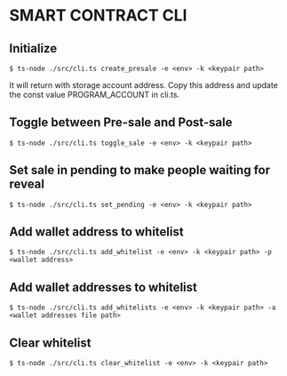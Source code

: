 # SMART CONTRACT CLI

## Initialize

``$ ts-node ./src/cli.ts create_presale -e <env> -k <keypair path>``

It will return with storage account address.
Copy this address and update the const value PROGRAM_ACCOUNT in cli.ts.

## Toggle between Pre-sale and Post-sale

``$ ts-node ./src/cli.ts toggle_sale -e <env> -k <keypair path>``

## Set sale in pending to make people waiting for reveal

``$ ts-node ./src/cli.ts set_pending -e <env> -k <keypair path>``

## Add wallet address to whitelist

``$ ts-node ./src/cli.ts add_whitelist -e <env> -k <keypair path> -p <wallet address>``

## Add wallet addresses to whitelist

``$ ts-node ./src/cli.ts add_whitelists -e <env> -k <keypair path> -a <wallet addresses file path>``

## Clear whitelist

``$ ts-node ./src/cli.ts clear_whitelist -e <env> -k <keypair path>``

